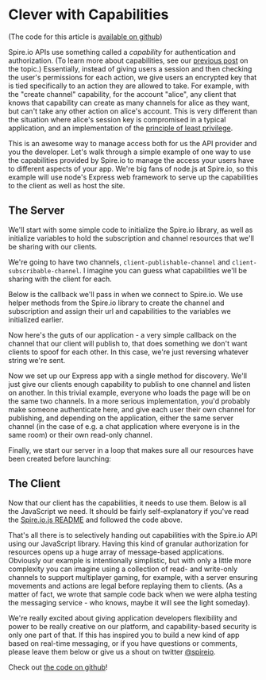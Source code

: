 Clever with Capabilities
========================

(The code for this article is [available on
github](https://github.com/thedaniel/spire-capability-server-example))

Spire.io APIs use something called a *capability* for authentication and
authorization. (To learn more about capabilities, see our [previous
post](http://www.spire.io/posts/web-capabilities.html) on the topic.)
Essentially, instead of giving users a session and then checking the user's
permissions for each action, we give users an encrypted key that is tied
specifically to an action they are allowed to take. For example, with the
"create channel" capability, for the account "alice", any client that knows
that capability can create as many channels for alice as they want, but can't
take any other action on alice's account. This is very different than the
situation where alice's session key is compromised in a typical application,
and an implementation of the [principle of least
privilege](http://en.wikipedia.org/wiki/Principle_of_least_privilege).

This is an awesome way to manage access both for us the API provider and you
the developer. Let's walk through a simple example of one way to use the
capabilities provided by Spire.io to manage the access your users have to
different aspects of your app. We're big fans of node.js at Spire.io, so this
example will use node's Express web framework to serve up the capabilities to
the client as well as host the site.

The Server
----------

We'll start with some simple code to initialize the Spire.io library, as well
as initialize variables to hold the subscription and channel resources that
we'll be sharing with our clients.

<script src="https://gist.github.com/1720921.js?file=gistfile1.js"></script>

We're going to have two channels, `client-publishable-channel` and
`client-subscribable-channel`. I imagine you can guess what capabilities we'll
be sharing with the client for each.

Below is the callback we'll pass in when we connect to Spire.io. We use helper
methods from the Spire.io library to create the channel and subscription and
assign their url and capabilities to the variables we initialized earlier.

<script src="https://gist.github.com/1721075.js?file=gistfile1.js"></script>

Now here's the guts of our application - a very simple callback on the channel
that our client will publish to, that does something we don't want clients to
spoof for each other. In this case, we're just reversing whatever string we're
sent.

<script src="https://gist.github.com/1721093.js?file=gistfile1.txt"></script>

Now we set up our Express app with a single method for discovery. We'll just
give our clients enough capability to publish to one channel and listen on
another. In this trivial example, everyone who loads the page will be on the
same two channels. In a more serious implementation, you'd probably make
someone authenticate here, and give each user their own channel for publishing,
and depending on the application, either the same server channel (in the case
of e.g. a chat application where everyone is in the same room) or their own
read-only channel.

<script src="https://gist.github.com/1721108.js?file=gistfile1.js"></script>

Finally, we start our server in a loop that makes sure all our resources have
been created before launching:

<script src="https://gist.github.com/1721128.js?file=gistfile1.js"></script>

The Client
----------

Now that our client has the capabilities, it needs to use them. Below is all the
JavaScript we need. It should be fairly self-explanatory if you've read the 
[Spire.io.js README](https://github.com/spire-io/spire.io.js/blob/master/README.md)
 and followed the code above.

<script src="https://gist.github.com/1721166.js?file=gistfile1.js"></script>

That's all there is to selectively handing out capabilities with the Spire.io
API using our JavaScript library. Having this kind of granular authorization
for resources opens up a huge array of message-based applications. Obviously
our example is intentionally simplistic, but with only a little more complexity
you can imagine using a collection of read- and write-only channels to support
multiplayer gaming, for example, with a server ensuring movements and actions
are legal before replaying them to clients. (As a matter of fact, we wrote that
sample code back when we were alpha testing the messaging service - who knows,
maybe it will see the light someday).

We're really excited about giving application developers flexibility and power
to be really creative on our platform, and capability-based security is only
one part of that. If this has inspired you to build a new kind of app based on
real-time messaging, or if you have questions or comments, please leave them
below or give us a shout on twitter [@spireio](http://twitter.com/spireio).

Check out [the code on
github](https://github.com/thedaniel/spire-capability-server-example)!
